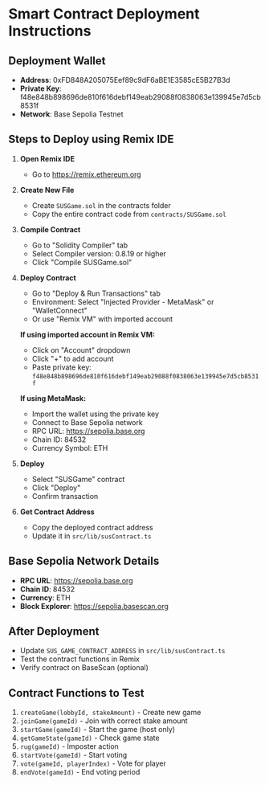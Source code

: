 # Smart Contract Deployment Instructions

## Deployment Wallet
- **Address**: 0xFD848A205075Eef89c9dF6aBE1E3585cE5B27B3d
- **Private Key**: f48e848b898696de810f616debf149eab29088f0838063e139945e7d5cb8531f
- **Network**: Base Sepolia Testnet

## Steps to Deploy using Remix IDE

1. **Open Remix IDE**
   - Go to https://remix.ethereum.org

2. **Create New File**
   - Create `SUSGame.sol` in the contracts folder
   - Copy the entire contract code from `contracts/SUSGame.sol`

3. **Compile Contract**
   - Go to "Solidity Compiler" tab
   - Select Compiler version: 0.8.19 or higher
   - Click "Compile SUSGame.sol"

4. **Deploy Contract**
   - Go to "Deploy & Run Transactions" tab
   - Environment: Select "Injected Provider - MetaMask" or "WalletConnect"
   - Or use "Remix VM" with imported account
   
   **If using imported account in Remix VM:**
   - Click on "Account" dropdown
   - Click "+" to add account
   - Paste private key: `f48e848b898696de810f616debf149eab29088f0838063e139945e7d5cb8531f`
   
   **If using MetaMask:**
   - Import the wallet using the private key
   - Connect to Base Sepolia network
   - RPC URL: https://sepolia.base.org
   - Chain ID: 84532
   - Currency Symbol: ETH

5. **Deploy**
   - Select "SUSGame" contract
   - Click "Deploy"
   - Confirm transaction

6. **Get Contract Address**
   - Copy the deployed contract address
   - Update it in `src/lib/susContract.ts`

## Base Sepolia Network Details
- **RPC URL**: https://sepolia.base.org
- **Chain ID**: 84532
- **Currency**: ETH
- **Block Explorer**: https://sepolia.basescan.org

## After Deployment
- Update `SUS_GAME_CONTRACT_ADDRESS` in `src/lib/susContract.ts`
- Test the contract functions in Remix
- Verify contract on BaseScan (optional)

## Contract Functions to Test
1. `createGame(lobbyId, stakeAmount)` - Create new game
2. `joinGame(gameId)` - Join with correct stake amount
3. `startGame(gameId)` - Start the game (host only)
4. `getGameState(gameId)` - Check game state
5. `rug(gameId)` - Imposter action
6. `startVote(gameId)` - Start voting
7. `vote(gameId, playerIndex)` - Vote for player
8. `endVote(gameId)` - End voting period